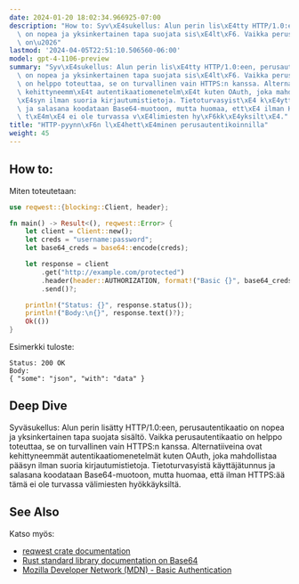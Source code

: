 ```yaml
---
date: 2024-01-20 18:02:34.966925-07:00
description: "How to: Syv\xE4sukellus: Alun perin lis\xE4tty HTTP/1.0:een, perusautentikaatio\
  \ on nopea ja yksinkertainen tapa suojata sis\xE4lt\xF6. Vaikka perusautentikaatio\
  \ on\u2026"
lastmod: '2024-04-05T22:51:10.506560-06:00'
model: gpt-4-1106-preview
summary: "Syv\xE4sukellus: Alun perin lis\xE4tty HTTP/1.0:een, perusautentikaatio\
  \ on nopea ja yksinkertainen tapa suojata sis\xE4lt\xF6. Vaikka perusautentikaatio\
  \ on helppo toteuttaa, se on turvallinen vain HTTPS:n kanssa. Alternatiiveina ovat\
  \ kehittyneemm\xE4t autentikaatiomenetelm\xE4t kuten OAuth, joka mahdollistaa p\xE4\
  \xE4syn ilman suoria kirjautumistietoja. Tietoturvasyist\xE4 k\xE4ytt\xE4j\xE4tunnus\
  \ ja salasana koodataan Base64-muotoon, mutta huomaa, ett\xE4 ilman HTTPS:\xE4\xE4\
  \ t\xE4m\xE4 ei ole turvassa v\xE4limiesten hy\xF6kk\xE4yksilt\xE4."
title: "HTTP-pyynn\xF6n l\xE4hett\xE4minen perusautentikoinnilla"
weight: 45
---
```


## How to:
Miten toteutetaan:

```Rust
use reqwest::{blocking::Client, header};

fn main() -> Result<(), reqwest::Error> {
    let client = Client::new();
    let creds = "username:password";
    let base64_creds = base64::encode(creds);

    let response = client
        .get("http://example.com/protected")
        .header(header::AUTHORIZATION, format!("Basic {}", base64_creds))
        .send()?;

    println!("Status: {}", response.status());
    println!("Body:\n{}", response.text()?);
    Ok(())
}
```
Esimerkki tuloste:
```
Status: 200 OK
Body:
{ "some": "json", "with": "data" }
```

## Deep Dive
Syväsukellus: Alun perin lisätty HTTP/1.0:een, perusautentikaatio on nopea ja yksinkertainen tapa suojata sisältö. Vaikka perusautentikaatio on helppo toteuttaa, se on turvallinen vain HTTPS:n kanssa. Alternatiiveina ovat kehittyneemmät autentikaatiomenetelmät kuten OAuth, joka mahdollistaa pääsyn ilman suoria kirjautumistietoja. Tietoturvasyistä käyttäjätunnus ja salasana koodataan Base64-muotoon, mutta huomaa, että ilman HTTPS:ää tämä ei ole turvassa välimiesten hyökkäyksiltä.

## See Also
Katso myös:
- [reqwest crate documentation](https://docs.rs/reqwest/)
- [Rust standard library documentation on Base64](https://doc.rust-lang.org/stable/std/primitive.slice.html#method.from_utf8)
- [Mozilla Developer Network (MDN) - Basic Authentication](https://developer.mozilla.org/en-US/docs/Web/HTTP/Authentication#basic_authentication_scheme)
